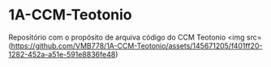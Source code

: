 # 1A-CCM-Teotonio
Repositório com o propósito de arquiva código do CCM Teotonio
<img src=(https://github.com/VMB778/1A-CCM-Teotonio/assets/145671205/f401ff20-1282-452a-a51e-591e8836fe48)

